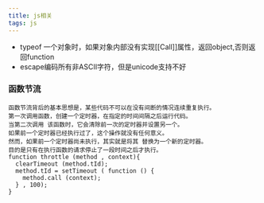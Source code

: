 ```yaml
---
title: js相关
tags: js
---
```

- typeof 一个对象时，如果对象内部没有实现[[Call]]属性，返回object,否则返回function
- escape编码所有非ASCII字符，但是unicode支持不好

### 函数节流
```
函数节流背后的基本思想是，某些代码不可以在没有间断的情况连续重复执行。
第一次调用函数，创建一个定时器，在指定的时间间隔之后运行代码。
当第二次调用 该函数时，它会清除前一次的定时器并设置另一个。
如果前一个定时器已经执行过了，这个操作就没有任何意义。
然而，如果前一个定时器尚未执行，其实就是将其 替换为一个新的定时器。
目的是只有在执行函数的请求停止了一段时间之后才执行。
function throttle (method , context){
  clearTimeout (method.tId);
  method.tId = setTimeout ( function () {
    method.call (context);
  } , 100);
}
```